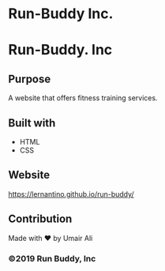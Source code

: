 
# Run-Buddy Inc.

# Run-Buddy. Inc


## Purpose 
A website that offers fitness training services.

## Built with 
* HTML
* CSS

## Website
https://lernantino.github.io/run-buddy/

## Contribution 
Made with ❤️ by Umair Ali

### ©️2019 Run Buddy, Inc 

